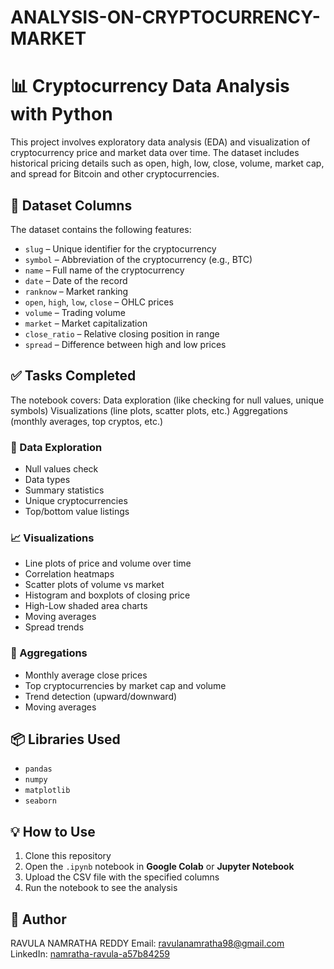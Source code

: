 # ANALYSIS-ON-CRYPTOCURRENCY-MARKET

# 📊 Cryptocurrency Data Analysis with Python

This project involves exploratory data analysis (EDA) and visualization of cryptocurrency price and market data over time. The dataset includes historical pricing details such as open, high, low, close, volume, market cap, and spread for Bitcoin and other cryptocurrencies.

## 📁 Dataset Columns

The dataset contains the following features:

- `slug` – Unique identifier for the cryptocurrency  
- `symbol` – Abbreviation of the cryptocurrency (e.g., BTC)  
- `name` – Full name of the cryptocurrency  
- `date` – Date of the record  
- `ranknow` – Market ranking  
- `open`, `high`, `low`, `close` – OHLC prices  
- `volume` – Trading volume  
- `market` – Market capitalization  
- `close_ratio` – Relative closing position in range  
- `spread` – Difference between high and low prices  

## ✅ Tasks Completed

The notebook covers: 
Data exploration (like checking for null values, unique symbols)
Visualizations (line plots, scatter plots, etc.)
Aggregations (monthly averages, top cryptos, etc.)

### 🧪 Data Exploration
- Null values check
- Data types
- Summary statistics
- Unique cryptocurrencies
- Top/bottom value listings

### 📈 Visualizations
- Line plots of price and volume over time
- Correlation heatmaps
- Scatter plots of volume vs market
- Histogram and boxplots of closing price
- High-Low shaded area charts
- Moving averages
- Spread trends

### 🧮 Aggregations
- Monthly average close prices
- Top cryptocurrencies by market cap and volume
- Trend detection (upward/downward)
- Moving averages

## 📦 Libraries Used

- `pandas`
- `numpy`
- `matplotlib`
- `seaborn`

## 💡 How to Use

1. Clone this repository  
2. Open the `.ipynb` notebook in **Google Colab** or **Jupyter Notebook**  
3. Upload the CSV file with the specified columns  
4. Run the notebook to see the analysis


## 🔗 Author

RAVULA NAMRATHA REDDY
Email: ravulanamratha98@gmail.com  
LinkedIn: [namratha-ravula-a57b84259](https://www.linkedin.com/in/namratha-ravula)


